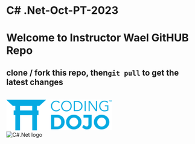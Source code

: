 # C# .Net-Oct-PT-2023

# Welcome to Instructor Wael GitHUB Repo
 

## clone / fork this repo, then`git pull` to get the latest changes

<br />

<img src="https://github.com/Alaa-1/git_assets/blob/602d3adae821af29d428f7d6b2a83de4d276a71c/codingDojoHr.png" alt="Coding Dojo Logo" width="280">

<br />

<img src="https://wakeupandcode.com/wp-content/uploads/2019/03/C.NET_-1024x384-1.png" alt="C#.Net logo" width="280">
